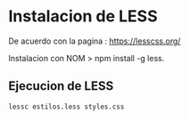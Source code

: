 # Instalacion de LESS

De acuerdo con la pagina : https://lesscss.org/

Instalacion con NOM > npm install -g less.


## Ejecucion de LESS

`lessc estilos.less styles.css`